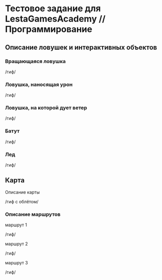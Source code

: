 # Тестовое задание для LestaGamesAcademy // Программирование

## Описание ловушек и интерактивных объектов
### Вращающаяся ловушка

/гиф/
### Ловушка, наносящая урон

/гиф/
### Ловушка, на которой дует ветер

/гиф/
### Батут

/гиф/
### Лед

/гиф/
## Карта
Описание карты

/гиф с облётом/

### Описание маршрутов
маршрут 1

/гиф/

маршрут 2

/гиф/

маршрут 3

/гиф/
